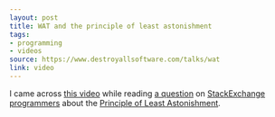 ```yaml
---
layout: post
title: WAT and the principle of least astonishment
tags:
- programming
- videos
source: https://www.destroyallsoftware.com/talks/wat
link: video
---
```


I came across [this video][1] while reading [a question][2] on [StackExchange
programmers][3] about the [Principle of Least Astonishment][4].

[1]: https://www.destroyallsoftware.com/talks/wat
[2]: https://programmers.stackexchange.com/q/187457/37924
[3]: https://programmers.stackexchange.com/
[4]: https://en.wikipedia.org/wiki/Principle_of_least_astonishment
